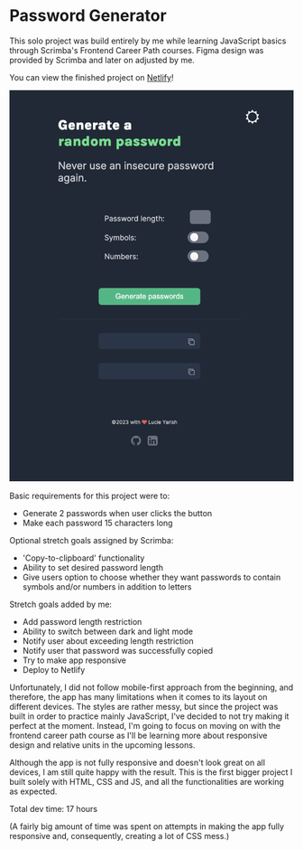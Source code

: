 # Password Generator

This solo project was build entirely by me while learning JavaScript basics through Scrimba's Frontend Career Path courses. Figma design was provided by Scrimba and later on adjusted by me.

You can view the finished project on [Netlify](https://password-generator-lucieyarish.netlify.app/)!

![Showcase photo of the finished Password Generator project](./password-generator-showcase.png)

Basic requirements for this project were to:

- Generate 2 passwords when user clicks the button
- Make each password 15 characters long

Optional stretch goals assigned by Scrimba:

- 'Copy-to-clipboard' functionality
- Ability to set desired password length
- Give users option to choose whether they want passwords to contain symbols and/or numbers in addition to letters

Stretch goals added by me:

- Add password length restriction
- Ability to switch between dark and light mode
- Notify user about exceeding length restriction
- Notify user that password was successfully copied
- Try to make app responsive
- Deploy to Netlify

Unfortunately, I did not follow mobile-first approach from the beginning, and therefore, the app has many limitations when it comes to its layout on different devices. The styles are rather messy, but since the project was built in order to practice mainly JavaScript, I've decided to not try making it perfect at the moment. Instead, I'm going to focus on moving on with the frontend career path course as I'll be learning more about responsive design and relative units in the upcoming lessons.

Although the app is not fully responsive and doesn't look great on all devices, I am still quite happy with the result. This is the first bigger project I built solely with HTML, CSS and JS, and all the functionalities are working as expected.

Total dev time: 17 hours

(A fairly big amount of time was spent on attempts in making the app fully responsive and, consequently, creating a lot of CSS mess.)
